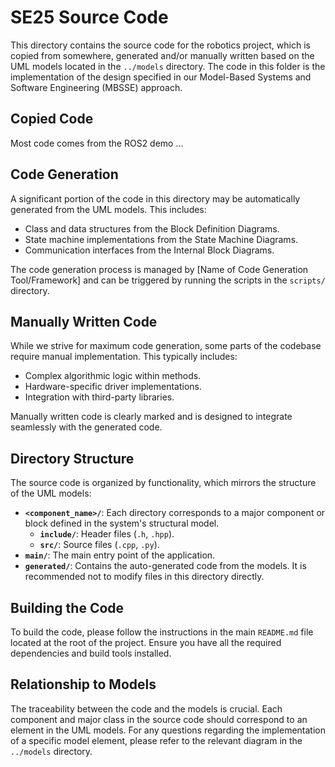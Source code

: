 # SE25 Source Code

This directory contains the source code for the robotics project, which is copied from somewhere, generated and/or manually written based on the UML models located in the `../models` directory. The code in this folder is the implementation of the design specified in our Model-Based Systems and Software Engineering (MBSSE) approach.

## Copied Code

Most code comes from the ROS2 demo ...

## Code Generation

A significant portion of the code in this directory may be automatically generated from the UML models. This includes:

*   Class and data structures from the Block Definition Diagrams.
*   State machine implementations from the State Machine Diagrams.
*   Communication interfaces from the Internal Block Diagrams.

The code generation process is managed by [Name of Code Generation Tool/Framework] and can be triggered by running the scripts in the `scripts/` directory.

## Manually Written Code

While we strive for maximum code generation, some parts of the codebase require manual implementation. This typically includes:

*   Complex algorithmic logic within methods.
*   Hardware-specific driver implementations.
*   Integration with third-party libraries.

Manually written code is clearly marked and is designed to integrate seamlessly with the generated code.

## Directory Structure

The source code is organized by functionality, which mirrors the structure of the UML models:

*   **`<component_name>/`**: Each directory corresponds to a major component or block defined in the system's structural model.
    *   **`include/`**: Header files (`.h`, `.hpp`).
    *   **`src/`**: Source files (`.cpp`, `.py`).
*   **`main/`**: The main entry point of the application.
*   **`generated/`**: Contains the auto-generated code from the models. It is recommended not to modify files in this directory directly.

## Building the Code

To build the code, please follow the instructions in the main `README.md` file located at the root of the project. Ensure you have all the required dependencies and build tools installed.

## Relationship to Models

The traceability between the code and the models is crucial. Each component and major class in the source code should correspond to an element in the UML models. For any questions regarding the implementation of a specific model element, please refer to the relevant diagram in the `../models` directory.
